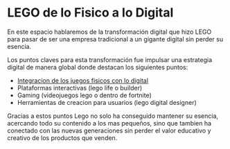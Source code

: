 # LEGO de lo Fisico a lo Digital
En este espacio hablaremos de la transformación digital que hizo LEGO para pasar de ser una empresa tradicional a un gigante digital sin perder su esencia.

Los puntos claves para esta transformación fue impulsar una estrategia digital de manera global donde destacan los siguientes puntos:
- [Integracion de los juegos fisicos con lo digital](https://github.com/FranFalcon94/LEGO-de-fisico-a-digital/blob/eaef2300536080d51991f1fc2b10a3d76406e3df/Plataformas%20Interactivas.md)
- Plataformas interactivas (lego life o builder)
- Gaming (videojuegos lego o dentro de fortnite)
- Herramientas de creacion para usuarios (lego digital designer)

Gracias a estos puntos Lego no solo ha conseguido mantener su esencia, acercando todo su contenido a los mas pequeños, sino que tambien ha conectado con las nuevas generaciones sin perder el valor educativo y creativo de los productos que venden.
